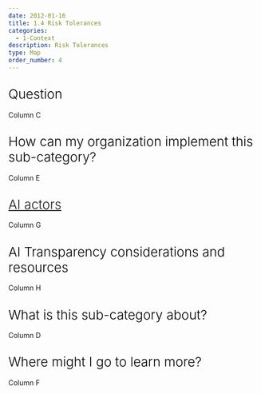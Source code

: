 ```yaml
---
date: 2012-01-16
title: 1.4 Risk Tolerances
categories:
  - 1-Context
description: Risk Tolerances
type: Map
order_number: 4
---
```


## <span style="color:black;font-weight:360;font-size:26px">Question</span>

Column C

## <span style="color:black;font-weight:360;font-size:26px">How can my organization implement this sub-category?</span>

Column E

## <span style="color:black;font-weight:360;font-size:26px">[AI actors](https://pages.nist.gov/RMF/terms.html)</span>

Column G

## <span style="color:black;font-weight:360;font-size:26px">AI Transparency considerations and resources</span>

Column H

## <span style="color:black;font-weight:360;font-size:26px">What is this sub-category about?</span>

<!--more-->

Column D

<!--more-->

## <span style="color:black;font-weight:360;font-size:26px">Where might I go to learn more?</span>

<!--more-->

Column F
